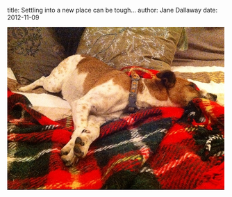 
title: Settling into a new place can be tough...
author: Jane Dallaway
date: 2012-11-09

<div>
        <a href="/media/AGphoto.JPG">
          <img width="500" src="/media/AGphoto.JPG.500.JPG" height="374"></img>
        </a>
      </div>


 
    